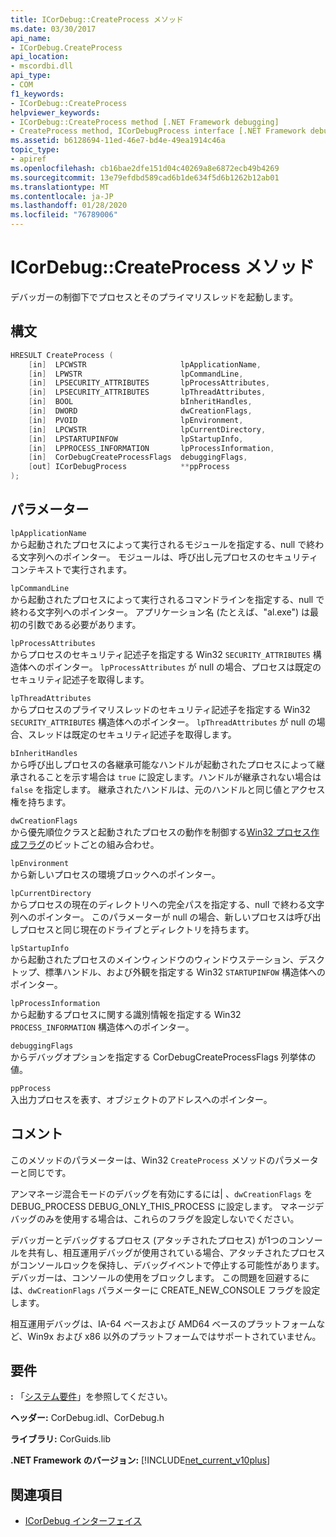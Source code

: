 ```yaml
---
title: ICorDebug::CreateProcess メソッド
ms.date: 03/30/2017
api_name:
- ICorDebug.CreateProcess
api_location:
- mscordbi.dll
api_type:
- COM
f1_keywords:
- ICorDebug::CreateProcess
helpviewer_keywords:
- ICorDebug::CreateProcess method [.NET Framework debugging]
- CreateProcess method, ICorDebugProcess interface [.NET Framework debugging]
ms.assetid: b6128694-11ed-46e7-bd4e-49ea1914c46a
topic_type:
- apiref
ms.openlocfilehash: cb16bae2dfe151d04c40269a8e6872ecb49b4269
ms.sourcegitcommit: 13e79efdbd589cad6b1de634f5d6b1262b12ab01
ms.translationtype: MT
ms.contentlocale: ja-JP
ms.lasthandoff: 01/28/2020
ms.locfileid: "76789006"
---
```

# <a name="icordebugcreateprocess-method"></a>ICorDebug::CreateProcess メソッド
デバッガーの制御下でプロセスとそのプライマリスレッドを起動します。  
  
## <a name="syntax"></a>構文  
  
```cpp  
HRESULT CreateProcess (  
    [in]  LPCWSTR                     lpApplicationName,  
    [in]  LPWSTR                      lpCommandLine,  
    [in]  LPSECURITY_ATTRIBUTES       lpProcessAttributes,  
    [in]  LPSECURITY_ATTRIBUTES       lpThreadAttributes,  
    [in]  BOOL                        bInheritHandles,  
    [in]  DWORD                       dwCreationFlags,  
    [in]  PVOID                       lpEnvironment,  
    [in]  LPCWSTR                     lpCurrentDirectory,  
    [in]  LPSTARTUPINFOW              lpStartupInfo,  
    [in]  LPPROCESS_INFORMATION       lpProcessInformation,  
    [in]  CorDebugCreateProcessFlags  debuggingFlags,  
    [out] ICorDebugProcess            **ppProcess  
);  
```  
  
## <a name="parameters"></a>パラメーター  
 `lpApplicationName`  
 から起動されたプロセスによって実行されるモジュールを指定する、null で終わる文字列へのポインター。 モジュールは、呼び出し元プロセスのセキュリティコンテキストで実行されます。  
  
 `lpCommandLine`  
 から起動されたプロセスによって実行されるコマンドラインを指定する、null で終わる文字列へのポインター。 アプリケーション名 (たとえば、"al.exe") は最初の引数である必要があります。  
  
 `lpProcessAttributes`  
 からプロセスのセキュリティ記述子を指定する Win32 `SECURITY_ATTRIBUTES` 構造体へのポインター。 `lpProcessAttributes` が null の場合、プロセスは既定のセキュリティ記述子を取得します。  
  
 `lpThreadAttributes`  
 からプロセスのプライマリスレッドのセキュリティ記述子を指定する Win32 `SECURITY_ATTRIBUTES` 構造体へのポインター。 `lpThreadAttributes` が null の場合、スレッドは既定のセキュリティ記述子を取得します。  
  
 `bInheritHandles`  
 から呼び出しプロセスの各継承可能なハンドルが起動されたプロセスによって継承されることを示す場合は `true` に設定します。ハンドルが継承されない場合は `false` を指定します。 継承されたハンドルは、元のハンドルと同じ値とアクセス権を持ちます。  
  
 `dwCreationFlags`  
 から優先順位クラスと起動されたプロセスの動作を制御する[Win32 プロセス作成フラグ](/windows/win32/procthread/process-creation-flags)のビットごとの組み合わせ。  
  
 `lpEnvironment`  
 から新しいプロセスの環境ブロックへのポインター。  
  
 `lpCurrentDirectory`  
 からプロセスの現在のディレクトリへの完全パスを指定する、null で終わる文字列へのポインター。 このパラメーターが null の場合、新しいプロセスは呼び出しプロセスと同じ現在のドライブとディレクトリを持ちます。  
  
 `lpStartupInfo`  
 から起動されたプロセスのメインウィンドウのウィンドウステーション、デスクトップ、標準ハンドル、および外観を指定する Win32 `STARTUPINFOW` 構造体へのポインター。  
  
 `lpProcessInformation`  
 から起動するプロセスに関する識別情報を指定する Win32 `PROCESS_INFORMATION` 構造体へのポインター。  
  
 `debuggingFlags`  
 からデバッグオプションを指定する CorDebugCreateProcessFlags 列挙体の値。  
  
 `ppProcess`  
 入出力プロセスを表す、オブジェクトのアドレスへのポインター。  
  
## <a name="remarks"></a>コメント  
 このメソッドのパラメーターは、Win32 `CreateProcess` メソッドのパラメーターと同じです。  
  
 アンマネージ混合モードのデバッグを有効にするには&#124; 、`dwCreationFlags` を DEBUG_PROCESS DEBUG_ONLY_THIS_PROCESS に設定します。 マネージデバッグのみを使用する場合は、これらのフラグを設定しないでください。  
  
 デバッガーとデバッグするプロセス (アタッチされたプロセス) が1つのコンソールを共有し、相互運用デバッグが使用されている場合、アタッチされたプロセスがコンソールロックを保持し、デバッグイベントで停止する可能性があります。 デバッガーは、コンソールの使用をブロックします。 この問題を回避するには、`dwCreationFlags` パラメーターに CREATE_NEW_CONSOLE フラグを設定します。  
  
 相互運用デバッグは、IA-64 ベースおよび AMD64 ベースのプラットフォームなど、Win9x および x86 以外のプラットフォームではサポートされていません。  
  
## <a name="requirements"></a>要件  
 **:** 「[システム要件](../../../../docs/framework/get-started/system-requirements.md)」を参照してください。  
  
 **ヘッダー:** CorDebug.idl、CorDebug.h  
  
 **ライブラリ:** CorGuids.lib  
  
 **.NET Framework のバージョン:** [!INCLUDE[net_current_v10plus](../../../../includes/net-current-v10plus-md.md)]  
  
## <a name="see-also"></a>関連項目

- [ICorDebug インターフェイス](icordebug-interface.md)
